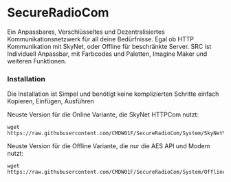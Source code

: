 # SecureRadioCom
Ein Anpassbares, Verschlüsseltes und Dezentralisiertes Kommunikationsnetzwerk für all deine Bedürfnisse. Egal ob HTTP Kommunikation mit SkyNet, oder Offline für beschränkte Server. SRC ist Individuell Anpassbar, mit Farbcodes und Paletten, Imagine Maker und weiteren Funktionen.

### Installation
Die Installation ist Simpel und benötigt keine komplizierten Schritte einfach Kopieren, Einfügen, Ausführen

Neuste Version für die Online Variante, die SkyNet HTTPCom nutzt:
```shell
wget https://raw.githubusercontent.com/CMDW01F/SecureRadioCom/System/SkyNet%20Version%20%5BHTTP%20aktiviert%5D/SRC.lua
```

Neuste Version für die Offline Variante, die nur die AES API und Modem nutzt:
```shell
wget https://raw.githubusercontent.com/CMDW01F/SecureRadioCom/System/Offline%20Version%20%5BHTTP%20deaktiviert%5D/SRC.lua
```
